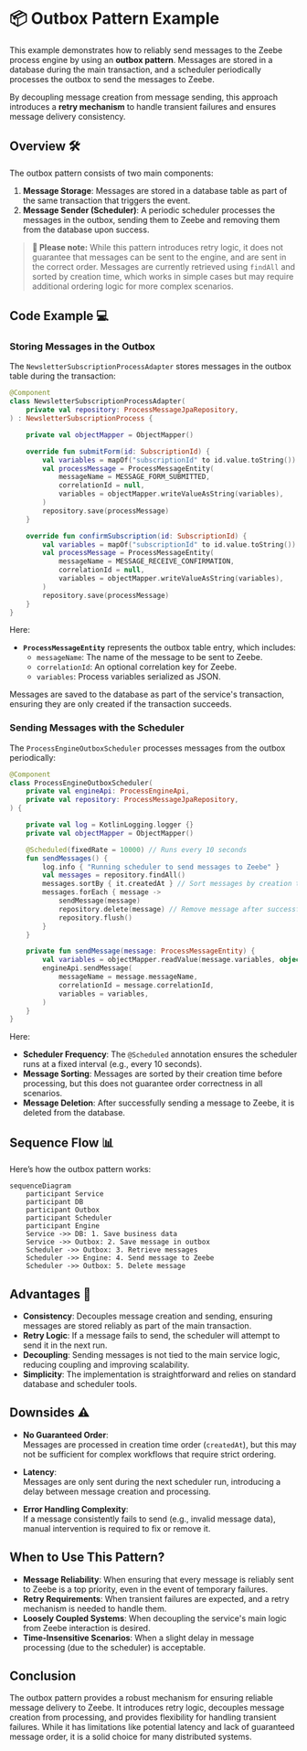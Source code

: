 # 📦 Outbox Pattern Example

This example demonstrates how to reliably send messages to the Zeebe process engine by using an **outbox pattern**.
Messages are stored in a database during the main transaction, and a scheduler periodically processes the outbox to send
the messages to Zeebe.

By decoupling message creation from message sending, this approach introduces a **retry mechanism** to handle transient
failures and ensures message delivery consistency.

## **Overview** 🛠️

The outbox pattern consists of two main components:

1. **Message Storage**: Messages are stored in a database table as part of the same transaction that triggers the event.
2. **Message Sender (Scheduler)**: A periodic scheduler processes the messages in the outbox, sending them to Zeebe and
   removing them from the database upon success.

> **📘 Please note:** While this pattern introduces retry logic,
> it does not guarantee that messages can be sent to the engine,
> and are sent in the correct order.
> Messages are currently retrieved using `findAll` and sorted by creation time,
> which works in simple cases but may require additional ordering logic for more complex scenarios.

## **Code Example** 💻

### **Storing Messages in the Outbox**

The `NewsletterSubscriptionProcessAdapter` stores messages in the outbox table during the transaction:

```kotlin
@Component
class NewsletterSubscriptionProcessAdapter(
    private val repository: ProcessMessageJpaRepository,
) : NewsletterSubscriptionProcess {

    private val objectMapper = ObjectMapper()

    override fun submitForm(id: SubscriptionId) {
        val variables = mapOf("subscriptionId" to id.value.toString())
        val processMessage = ProcessMessageEntity(
            messageName = MESSAGE_FORM_SUBMITTED,
            correlationId = null,
            variables = objectMapper.writeValueAsString(variables),
        )
        repository.save(processMessage)
    }

    override fun confirmSubscription(id: SubscriptionId) {
        val variables = mapOf("subscriptionId" to id.value.toString())
        val processMessage = ProcessMessageEntity(
            messageName = MESSAGE_RECEIVE_CONFIRMATION,
            correlationId = null,
            variables = objectMapper.writeValueAsString(variables),
        )
        repository.save(processMessage)
    }
}
```

Here:

- **`ProcessMessageEntity`** represents the outbox table entry, which includes:
    - `messageName`: The name of the message to be sent to Zeebe.
    - `correlationId`: An optional correlation key for Zeebe.
    - `variables`: Process variables serialized as JSON.

Messages are saved to the database as part of the service's transaction, ensuring they are only created if the
transaction succeeds.

### **Sending Messages with the Scheduler**

The `ProcessEngineOutboxScheduler` processes messages from the outbox periodically:

```kotlin
@Component
class ProcessEngineOutboxScheduler(
    private val engineApi: ProcessEngineApi,
    private val repository: ProcessMessageJpaRepository,
) {

    private val log = KotlinLogging.logger {}
    private val objectMapper = ObjectMapper()

    @Scheduled(fixedRate = 10000) // Runs every 10 seconds
    fun sendMessages() {
        log.info { "Running scheduler to send messages to Zeebe" }
        val messages = repository.findAll()
        messages.sortBy { it.createdAt } // Sort messages by creation time
        messages.forEach { message ->
            sendMessage(message)
            repository.delete(message) // Remove message after successful processing
            repository.flush()
        }
    }

    private fun sendMessage(message: ProcessMessageEntity) {
        val variables = objectMapper.readValue(message.variables, object : TypeReference<Map<String, Any>>() {})
        engineApi.sendMessage(
            messageName = message.messageName,
            correlationId = message.correlationId,
            variables = variables,
        )
    }
}
```

Here:

- **Scheduler Frequency**: The `@Scheduled` annotation ensures the scheduler runs at a fixed interval (e.g., every 10
  seconds).
- **Message Sorting**: Messages are sorted by their creation time before processing, but this does not guarantee order
  correctness in all scenarios.
- **Message Deletion**: After successfully sending a message to Zeebe, it is deleted from the database.

## **Sequence Flow** 📊

Here’s how the outbox pattern works:

```mermaid
sequenceDiagram
    participant Service
    participant DB
    participant Outbox
    participant Scheduler
    participant Engine
    Service ->> DB: 1. Save business data
    Service ->> Outbox: 2. Save message in outbox
    Scheduler ->> Outbox: 3. Retrieve messages
    Scheduler ->> Engine: 4. Send message to Zeebe
    Scheduler ->> Outbox: 5. Delete message
```

## **Advantages** 🎉

- **Consistency**: Decouples message creation and sending, ensuring messages are stored reliably as part of the main
  transaction.
- **Retry Logic**: If a message fails to send, the scheduler will attempt to send it in the next run.
- **Decoupling**: Sending messages is not tied to the main service logic, reducing coupling and improving scalability.
- **Simplicity**: The implementation is straightforward and relies on standard database and scheduler tools.

## **Downsides** ⚠️

- **No Guaranteed Order**:  
  Messages are processed in creation time order (`createdAt`), but this may not be sufficient for complex workflows that
  require strict ordering.

- **Latency**:  
  Messages are only sent during the next scheduler run, introducing a delay between message creation and processing.

- **Error Handling Complexity**:  
  If a message consistently fails to send (e.g., invalid message data), manual intervention is required to fix or remove
  it.

## **When to Use This Pattern?**

- **Message Reliability**: When ensuring that every message is reliably sent to Zeebe is a top priority, even in the
  event of temporary failures.
- **Retry Requirements**: When transient failures are expected, and a retry mechanism is needed to handle them.
- **Loosely Coupled Systems**: When decoupling the service's main logic from Zeebe interaction is desired.
- **Time-Insensitive Scenarios**: When a slight delay in message processing (due to the scheduler) is acceptable.

## **Conclusion**

The outbox pattern provides a robust mechanism for ensuring reliable message delivery to Zeebe. It introduces retry
logic, decouples message creation from processing, and provides flexibility for handling transient failures. While it
has limitations like potential latency and lack of guaranteed message order, it is a solid choice for many distributed
systems.
